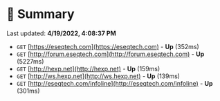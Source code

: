 # 📖 Summary
Last updated: **4/19/2022, 4:08:37 PM**

- `GET` [https://eseqtech.com](https://eseqtech.com) - **Up** (352ms)
- `GET` [http://forum.eseqtech.com](http://forum.eseqtech.com) - **Up** (5227ms)
- `GET` [http://hexp.net](http://hexp.net) - **Up** (159ms)
- `GET` [http://ws.hexp.net](http://ws.hexp.net) - **Up** (139ms)
- `GET` [http://eseqtech.com/infoline](http://eseqtech.com/infoline) - **Up** (301ms)
